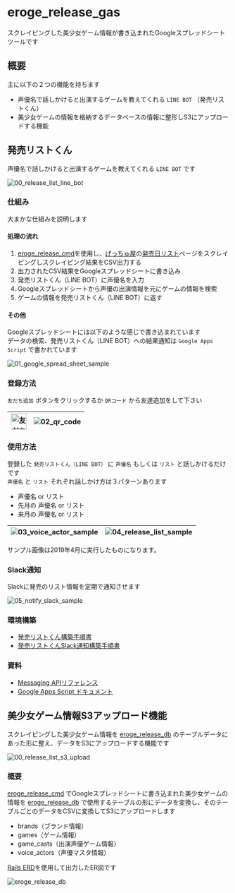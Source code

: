 # eroge_release_gas

スクレイピングした美少女ゲーム情報が書き込まれたGoogleスプレッドシートツールです

## 概要

主に以下の２つの機能を持ちます

- 声優名で話しかけると出演するゲームを教えてくれる `LINE BOT` （発売リストくん）
- 美少女ゲームの情報を格納するデータベースの情報に整形しS3にアップロードする機能

## 発売リストくん

声優名で話しかけると出演するゲームを教えてくれる `LINE BOT` です

![00_release_list_line_bot](https://raw.githubusercontent.com/dodonki1223/image_garage/master/eroge_release_gas/release_list_line_bot/readme/00_release_list_line_bot.png)

### 仕組み

大まかな仕組みを説明します

#### 処理の流れ

1. [eroge_release_cmd](https://github.com/dodonki1223/eroge_release_cmd)を使用し、[げっちゅ屋](http://www.getchu.com/top.html?gc=gc)の[発売日リスト](http://www.getchu.com/all/price.html?genre=pc_soft&year=2019&month=3&gage=&gall=all)ページをスクレイピングしスクレイピング結果をCSV出力する
2. 出力されたCSV結果をGoogleスプレッドシートに書き込み
3. 発売リストくん（LINE BOT）に声優名を入力
4. Googleスプレッドシートから声優の出演情報を元にゲームの情報を検索
5. ゲームの情報を発売リストくん（LINE BOT）に返す

#### その他

Googleスプレッドシートには以下のような感じで書き込まれています  
データの検索、発売リストくん（LINE BOT）への結果通知は `Google Apps Script` で書かれています

![01_google_spread_sheet_sample](https://raw.githubusercontent.com/dodonki1223/image_garage/master/eroge_release_gas/release_list_line_bot/readme/01_google_spread_sheet_sample.png)

### 登録方法

`友だち追加` ボタンをクリックするか `QRコード` から友達追加をして下さい

| <a href="https://line.me/R/ti/p/%40kox6824y"><img height="36" border="0" alt="友だち追加" src="https://scdn.line-apps.com/n/line_add_friends/btn/ja.png"></a> | ![02_qr_code](https://raw.githubusercontent.com/dodonki1223/image_garage/master/eroge_release_gas/release_list_line_bot/readme/02_qr_code.png) |
|:-------------------------------------------------------------------------------------------------------------------------------------------------------------:|:---------------------------------------------------------------------------------------------------------------------------------------:|

### 使用方法

登録した `発売リストくん（LINE BOT）` に `声優名` もしくは `リスト` と話しかけるだけです  
`声優名` と `リスト` それぞれ話しかけ方は３パターンあります

- 声優名 or リスト
- 先月の 声優名 or リスト
- 来月の 声優名 or リスト

| ![03_voice_actor_sample](https://raw.githubusercontent.com/dodonki1223/image_garage/master/eroge_release_gas/release_list_line_bot/readme/03_voice_actor_sample.png) | ![04_release_list_sample](https://raw.githubusercontent.com/dodonki1223/image_garage/master/eroge_release_gas/release_list_line_bot/readme/04_release_list_sample.png) |
|:-------------------------------------------------------------------------------------------------------------------------------------------------------------:|:---------------------------------------------------------------------------------------------------------------------------------------------------------------:|

サンプル画像は2019年4月に実行したものになります。

### Slack通知

Slackに発売のリスト情報を定期で通知させます

![05_notify_slack_sample](https://raw.githubusercontent.com/dodonki1223/image_garage/master/eroge_release_gas/release_list_line_bot/readme/05_notify_slack_sample.png)

### 環境構築

- [発売リストくん構築手順書](https://github.com/dodonki1223/eroge_release_gas/blob/master/documents/EROGE_RELEASE_LINE_BOT_CONSTRUCTION.md)
- [発売リストくんSlack通知構築手順書](https://github.com/dodonki1223/eroge_release_gas/blob/master/documents/NOTIFY_EROGE_RELEASE_SLACK_CONSTRUCTION.md)

### 資料

- [Messaging APIリファレンス](https://developers.line.biz/ja/reference/messaging-api/)
- [Google Apps Script ドキュメント](https://developers.google.com/apps-script/guides/services/quotas)

## 美少女ゲーム情報S3アップロード機能

スクレイピングした美少女ゲーム情報を [eroge_release_db](https://github.com/dodonki1223/eroge_release_db) のテーブルデータにあった形に整え、データをS3にアップロードする機能です

![00_release_list_s3_upload](https://raw.githubusercontent.com/dodonki1223/image_garage/master/eroge_release_gas/release_list_s3_upload/readme/00_release_list_s3_upload.png)

### 概要

[eroge_release_cmd](https://github.com/dodonki1223/eroge_release_cmd) でGoogleスプレッドシートに書き込まれた美少女ゲームの情報を [eroge_release_db](https://github.com/dodonki1223/eroge_release_db) で使用するテーブルの形にデータを変換し、そのテーブルごとのデータをCSVに変換してS3にアップロードします  

- brands（ブランド情報）
- games（ゲーム情報）
- game_casts（出演声優ゲーム情報）
- voice_actors（声優マスタ情報）

[Rails ERD](https://github.com/voormedia/rails-erd)を使用して出力したER図です

![eroge_release_db](https://raw.githubusercontent.com/dodonki1223/eroge_release_db/master/db/erd/eroge_release_db.png)
